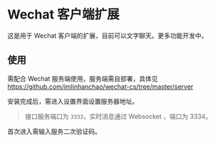 # Wechat 客户端扩展

这是用于 Wechat 客户端的扩展，目前可以文字聊天。更多功能开发中。

## 使用

需配合 Wechat 服务端使用，服务端需自部署，具体见 https://github.com/imlinhanchao/wechat-cs/tree/master/server

安装完成后，需进入设置界面设置服务器地址。

> 接口服务端口为  `3333`，实时消息通过 Websocket ，端口为 3334。

首次进入需输入服务二次验证码。

